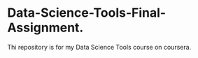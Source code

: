 # Data-Science-Tools-Final-Assignment.
Thi repository is for my Data Science Tools course on coursera.
